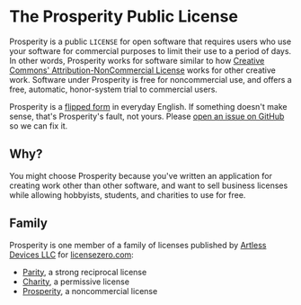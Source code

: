 # The Prosperity Public License

Prosperity is a public `LICENSE` for open software that requires users who use your software for commercial purposes to limit their use to a period of days.  In other words, Prosperity works for software similar to how [Creative Commons' Attribution-NonCommercial License](https://creativecommons.org/licenses/by-nc/4.0/) works for other creative work.  Software under Prosperity is free for noncommercial use, and offers a free, automatic, honor-system trial to commercial users.

Prosperity is a [flipped form](https://flippedform.com) in everyday English.  If something doesn't make sense, that's Prosperity's fault, not yours.  Please [open an issue on GitHub](https://github.com/licensezero/parity-public-license/issues/new) so we can fix it.

## Why?

You might choose Prosperity because you've written an application for creating work other than other software, and want to sell business licenses while allowing hobbyists, students, and charities to use for free.

## Family

Prosperity is one member of a family of licenses published by [Artless Devices LLC](https://artlessdevices.com) for [licensezero.com](https://licensezero.com):

- [Parity](https://github.com/licensezero/parity-public-license), a strong reciprocal license
- [Charity](https://github.com/licensezero/charity-public-license), a permissive license
- [Prosperity](https://github.com/licensezero/prosperity-public-license), a noncommercial license
